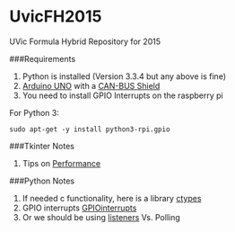 UvicFH2015
========
UVic Formula Hybrid Repository for 2015

###Requirements
1. Python is installed (Version 3.3.4 but any above is fine)
2. [Arduino UNO](http://www.seeedstudio.com/wiki/Arduino_UNO) with a [CAN-BUS Shield](http://www.seeedstudio.com/wiki/CAN-BUS_Shield)
3. You need to install GPIO Interrupts on the raspberry pi

For Python 3:
  ```
  sudo apt-get -y install python3-rpi.gpio
  ```

###Tkinter Notes
1. Tips on [Performance](http://effbot.org/zone/tkinter-performance.htm)

###Python Notes
1. If needed c functionality, here is a library [ctypes](https://docs.python.org/2/library/ctypes.html)
2. GPIO interrupts [GPIOinterrupts](http://raspi.tv/2013/how-to-use-interrupts-with-python-on-the-raspberry-pi-and-rpi-gpio)
3. Or we should be using [listeners](http://python-can.readthedocs.org/en/latest/listeners.html) Vs. Polling 
